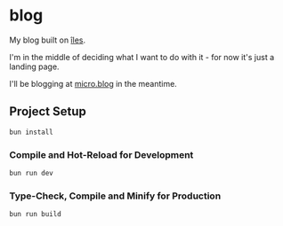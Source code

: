 # blog

My blog built on [îles](https://github.com/ElMassimo/iles).

I'm in the middle of deciding what I want to do with it - for now it's just a landing page.

I'll be blogging at [micro.blog](https://paultibbetts.micro.blog) in the meantime.

## Project Setup

```sh
bun install
```

### Compile and Hot-Reload for Development

```sh
bun run dev
```

### Type-Check, Compile and Minify for Production

```sh
bun run build
```
